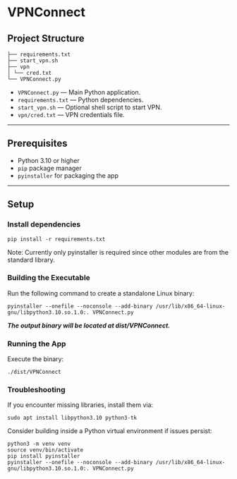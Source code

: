 # VPNConnect



## Project Structure
```├── README.md
├── requirements.txt
├── start_vpn.sh
├── vpn
│ └── cred.txt
└── VPNConnect.py
```





- `VPNConnect.py` — Main Python application.
- `requirements.txt` — Python dependencies.
- `start_vpn.sh` — Optional shell script to start VPN.
- `vpn/cred.txt` — VPN credentials file.

---

## Prerequisites

- Python 3.10 or higher
- `pip` package manager
- `pyinstaller` for packaging the app

---

## Setup

### Install dependencies

``` pip install -r requirements.txt ```

Note: Currently only pyinstaller is required since other modules are from the standard library.

### Building the Executable
Run the following command to create a standalone Linux binary:


``` pyinstaller --onefile --noconsole --add-binary /usr/lib/x86_64-linux-gnu/libpython3.10.so.1.0:. VPNConnect.py ```

***The output binary will be located at dist/VPNConnect.***

### Running the App
Execute the binary:

```./dist/VPNConnect```


### Troubleshooting
If you encounter missing libraries, install them via:


```sudo apt install libpython3.10 python3-tk```

Consider building inside a Python virtual environment if issues persist:

```
python3 -m venv venv
source venv/bin/activate
pip install pyinstaller
pyinstaller --onefile --noconsole --add-binary /usr/lib/x86_64-linux-gnu/libpython3.10.so.1.0:. VPNConnect.py
```
